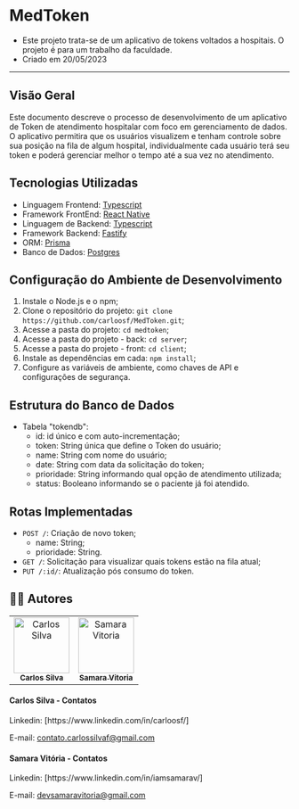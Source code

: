 # MedToken
 - Este projeto trata-se de um aplicativo de tokens voltados a hospitais. O projeto é para um trabalho da faculdade.
 - Criado em 20/05/2023
---

## Visão Geral

Este documento descreve o processo de desenvolvimento de um aplicativo de Token de atendimento hospitalar com foco em gerenciamento de dados. O aplicativo permitira que os usuários visualizem e tenham controle sobre sua posição na fila de algum hospital, individualmente cada usuário terá seu token e poderá gerenciar melhor o tempo até a sua vez no atendimento.

## Tecnologias Utilizadas

- Linguagem Frontend: <a href="https://www.typescriptlang.org/">Typescript</a>
- Framework FrontEnd: <a href="https://reactnative.dev/">React Native </a>
- Linguagem de Backend: <a href="https://www.typescriptlang.org/">Typescript</a>
- Framework Backend: <a href="https://fastify.dev/">Fastify</a> 
- ORM: <a href="https://www.prisma.io/">Prisma</a> 
- Banco de Dados: <a href="https://www.postgresql.org/">Postgres</a>

## Configuração do Ambiente de Desenvolvimento

1. Instale o Node.js e o npm;
2. Clone o repositório do projeto: `git clone https://github.com/carloosf/MedToken.git`;
3. Acesse a pasta do projeto: `cd medtoken`;
4. Acesse a pasta do projeto - back: `cd server`;
5. Acesse a pasta do projeto - front: `cd client`;
6. Instale as dependências em cada: `npm install`;
7. Configure as variáveis de ambiente, como chaves de API e configurações de segurança.

## Estrutura do Banco de Dados

- Tabela "tokendb":
    - id: id único e com auto-incrementação;
    - token: String única que define o Token do usuário;
    - name: String com nome do usuário;
    - date: String com data da solicitação do token;
    - prioridade: String informando qual opção de atendimento utilizada;
    - status: Booleano informando se o paciente já foi atendido.
    

## Rotas Implementadas

- `POST /`: Criação de novo token;
    - name: String;
    - prioridade: String.
- `GET /`: Solicitação para visualizar quais tokens estão na fila atual;
- `PUT /:id/`: Atualização pós consumo do token.





## :man_technologist: Autores

<table class="author">
  <tr>
    <td align="center">
      <a href="https://www.linkedin.com/in/ccarlossilv/">
       <img src="https://avatars.githubusercontent.com/carloosf" 
        width="100px;" alt="Carlos Silva"/>
        <br/>
        <sub>
          <b>Carlos Silva</b>
        </sub>
      </a>
    </td>
    <td align="center">
      <a href="https://www.linkedin.com/in/iamsamarav/">
       <img src="https://avatars.githubusercontent.com/iamsamarav" 
        width="100px;" alt="Samara Vitoria"/>
        <br/>
        <sub>
          <b>Samara Vitoria</b>
        </sub>
      </a>
    </td>
  </tr>
</table>   

<h4>Carlos Silva - Contatos</h4>
   Linkedin: [https://www.linkedin.com/in/carloosf/]
   
   E-mail: contato.carlossilvaf@gmail.com
   
<h4>Samara Vitória - Contatos</h4>
   Linkedin: [https://www.linkedin.com/in/iamsamarav/]
   
   E-mail: devsamaravitoria@gmail.com
